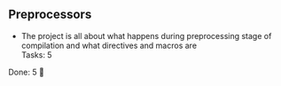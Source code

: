 ## Preprocessors 
- The project is all about what happens during preprocessing stage of compilation
 and what directives and macros are  
Tasks: 5  

Done: 5 🎉
